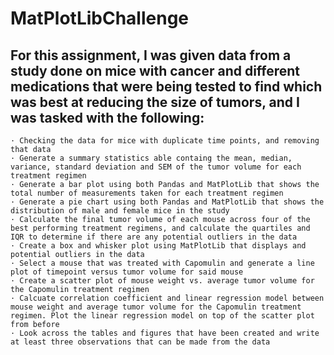 # MatPlotLibChallenge
## For this assignment, I was given data from a study done on mice with cancer and different medications that were being tested to find which was best at reducing the size of tumors, and I was tasked with the following: 
    · Checking the data for mice with duplicate time points, and removing that data
    · Generate a summary statistics able containg the mean, median, variance, standard deviation and SEM of the tumor volume for each treatment regimen
    · Generate a bar plot using both Pandas and MatPlotLib that shows the total number of measurements taken for each treatment regimen
    · Generate a pie chart using both Pandas and MatPlotLib that shows the distribution of male and female mice in the study
    · Calculate the final tumor volume of each mouse across four of the best performing treatment regimens, and calculate the quartiles and IQR to determine if there are any potential outliers in the data
    · Create a box and whisker plot using MatPlotLib that displays and potential outliers in the data
    · Select a mouse that was treated with Capomulin and generate a line plot of timepoint versus tumor volume for said mouse
    · Create a scatter plot of mouse weight vs. average tumor volume for the Capomulin treatment regimen
    · Calcuate correlation coefficient and linear regression model between mouse weight and average tumor volume for the Capomulin treatment regimen. Plot the linear regression model on top of the scatter plot from before
    · Look across the tables and figures that have been created and write at least three observations that can be made from the data
    
    
